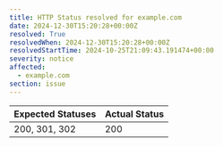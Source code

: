 ```yaml
---
title: HTTP Status resolved for example.com
date: 2024-12-30T15:20:28+00:00Z
resolved: True
resolvedWhen: 2024-12-30T15:20:28+00:00Z
resolvedStartTime: 2024-10-25T21:09:43.191474+00:00
severity: notice
affected:
  - example.com
section: issue
---
```


| Expected Statuses | Actual Status  |
|-------------------|----------------|
| 200, 301, 302 | 200 |

